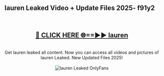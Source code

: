 <h2>lauren Leaked Video + Update Files 2025- f91y2</h2>
<br>
<div align="center">
<h2><a href="https://libra.edu.pl?lauren" rel="nofollow">🔴 CLICK HERE 🌐==►► lauren</a></h2>
<br>
Get lauren leaked all content. Now you can access all videos and pictures of lauren Leaked. New Updated Files 2025!
<br>
<br>
<a href="https://libra.edu.pl?lauren" rel="nofollow" data-target="animated-image.originalLink"><img src="https://i.ibb.co.com/WyWwxjT/player-gif2.gif" alt="lauren Leaked OnlyFans" style="max-width: 100%; display: inline-block;" data-target="animated-image.originalImage"></a>
</div>
<br>